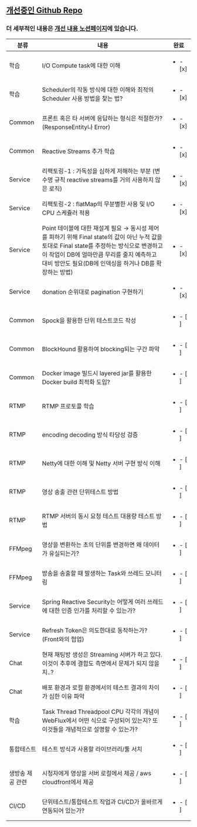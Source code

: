 ## [개선중인 Github Repo](https://github.com/lemonair-improve)

### 더 세부적인 내용은 [개선 내용 노션페이지](https://arrow-troodon-1c3.notion.site/afbd3ecc14344977a92424c8bee6c1d9?pvs=4)에 있습니다.


|분류|내용|완료|
|----|-----------|----------|
|학습|I/O Compute task에 대한 이해|<ul><li>- [x] </li>|
|학습|Scheduler의 작동 방식에 대한 이해와 최적의 Scheduler 사용 방법을 찾는 법?|<ul><li>- [x] </li>|
|Common|프론트 혹은 타 서버에 응답하는 형식은 적절한가? (ResponseEntity나 Error)|<ul><li>- [x] </li>|
|Common|Reactive Streams 추가 학습|<ul><li>- [x] </li>|
|Service|리팩토링-1 : 가독성을 심하게 저해하는 부분 (변수명 규칙 reactive streams를 거의 사용하지 않은 로직)|<ul><li>- [x] </li>|
|Service|리팩토링-2 : flatMap의 무분별한 사용 및 I/O CPU 스케쥴러 적용|<ul><li>- [x] </li>|
|Service|Point 테이블에 대한 재설계 필요 → 동시성 제어를 피하기 위해 Final state의 값이 아닌 누적 값을 토대로 Final state를 추정하는 방식으로 변경하고 이 작업이 DB에 얼마만큼 무리를 줄지 예측하고 대비 방안도 필요(DB에 인덱싱을 하거나 DB를 확장하는 방법)|<ul><li>- [x] </li>|
|Service|donation 순위대로 pagination 구현하기|<ul><li>- [x] </li>|
|Common|Spock을 활용한 단위 테스트코드 작성|<ul><li>- [ ] </li>|
|Common|BlockHound 활용하여 blocking되는 구간 파악|<ul><li>- [ ] </li>|
|Common|Docker image 빌드시 layered jar를 활용한 Docker build 최적화 도입?|<ul><li>- [ ] </li>|
|RTMP|RTMP 프로토콜 학습|<ul><li>- [ ] </li>|
|RTMP|encoding decoding 방식 타당성 검증|<ul><li>- [ ] </li>|
|RTMP|Netty에 대한 이해 및 Netty 서버 구현 방식 이해|<ul><li>- [ ] </li>|
|RTMP|영상 송출 관련 단위테스트 방법|<ul><li>- [ ] </li>|
|RTMP|RTMP 서버의 동시 요청 테스트 대용량 테스트 방법|<ul><li>- [ ] </li>|
|FFMpeg|영상을 변환하는 초의 단위를 변경하면 왜 데이터가 유실되는가?|<ul><li>- [ ] </li>|
|FFMpeg|방송을 송출할 때 발생하는 Task와 쓰레드 모니터링|<ul><li>- [ ] </li>|
|Service|Spring Reactive Security는 어떻게 여러 쓰레드에 대한 인증 인가를 처리할 수 있는가?|<ul><li>- [ ] </li>|
|Service|Refresh Token은 의도한대로 동작하는가? (Front와의 협업)|<ul><li>- [ ] </li>|
|Chat|현재 채팅방 생성은 Streaming 서버가 하고 있다. 이것이 추후에 결합도 측면에서 문제가 되지 않을지..?|<ul><li>- [ ] </li>|
|Chat|배포 환경과 로컬 환경에서의 테스트 결과의 차이가 심한 이유 파악|<ul><li>- [ ] </li>|
|학습|Task Thread Threadpool CPU 각각의 개념이 WebFlux에서 어떤 식으로 구성되어 있는지? 또 이것들을 개념적으로 설명할 수 있는가?|<ul><li>- [ ] </li>|
|통합테스트|테스트 방식과 사용할 라이브러리/툴 서치|<ul><li>- [ ] </li>|
|생방송 제공 관련|시청자에게 영상을 서버 로컬에서 제공 / aws cloudfront에서 제공|<ul><li>- [ ] </li>|
|CI/CD|단위테스트/통합테스트 작업과 CI/CD가 올바르게 연동되어 있는가? |<ul><li>- [ ] </li>|


<!--

**Here are some ideas to get you started:**

🙋‍♀️ A short introduction - what is your organization all about?
🌈 Contribution guidelines - how can the community get involved?
👩‍💻 Useful resources - where can the community find your docs? Is there anything else the community should know?
🍿 Fun facts - what does your team eat for breakfast?
🧙 Remember, you can do mighty things with the power of [Markdown](https://docs.github.com/github/writing-on-github/getting-started-with-writing-and-formatting-on-github/basic-writing-and-formatting-syntax)
-->
